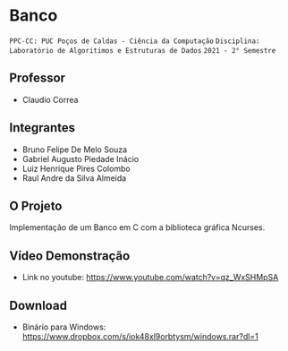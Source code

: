 # Banco

`PPC-CC: PUC Poços de Caldas - Ciência da Computação`
`Disciplina: Laboratório de Algoritimos e Estruturas de Dados`
`2021 - 2° Semestre`

## Professor

- Claudio Correa

## Integrantes

- Bruno Felipe De Melo Souza 
- Gabriel Augusto Piedade Inácio 
- Luiz Henrique Pires Colombo 
- Raul Andre da Silva Almeida

## O Projeto

Implementação de um Banco em C com a biblioteca gráfica Ncurses.

## Vídeo Demonstração

- Link no youtube: https://www.youtube.com/watch?v=qz_WxSHMpSA

## Download

- Binário para Windows: https://www.dropbox.com/s/iok48xl9orbtysm/windows.rar?dl=1
